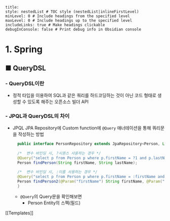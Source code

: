 ```table-of-contents
title: 
style: nestedList # TOC style (nestedList|inlineFirstLevel)
minLevel: 0 # Include headings from the specified level
maxLevel: 0 # Include headings up to the specified level
includeLinks: true # Make headings clickable
debugInConsole: false # Print debug info in Obsidian console
```

# 1. Spring
## ■ QueryDSL

### - QueryDSL이란
- 정적 타입을 이용하여 SQL과 같은 쿼리를 하드코딩하는 것이 아닌 코드 형태로 생성할 수 있도록 해주는 오픈소스 빌더 API

### - JPQL과 QueryDSL의 차이
- JPQL
  JPA Repository에 Custom function에 `@Query` 애너테이션을 통해 쿼리문을 작성하는 방법
  ``` java
	public interface PersonRepository extends JpaRepository<Person, Long>{
	
	/*	변수 바인딩 시, ?시퀀스 사용하는 경우 */
	@Query("select p from Person p where p.firstName = ?1 and p.lastName = ?2")
	Person findPerson(String firstName, String lastName);
	
	/*	변수 바인딩 시, :이름 사용하는 경우 */
	@Query("select p from Person p where p.firstName = :firstName and p.lastName = :lastName")
	Person findPerson2(@Param("firstName") String firstName, @Param("lastName") String lastName);
	}
	```
	- `@Query`의 Query문을 확인해보면
		- Person Entity의 스펙(필드)



[[Templates]]
